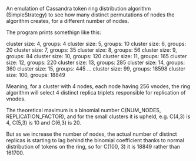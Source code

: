 An emulation of Cassandra token ring distribution algorithm (SimpleStrategy)
to see how many distinct permutations of nodes the algorithm creates,
for a different number of nodes.

The program prints somethign like this:

cluster size: 4, groups: 4
cluster size: 5, groups: 10
cluster size: 6, groups: 20
cluster size: 7, groups: 35
cluster size: 8, groups: 56
cluster size: 9, groups: 84
cluster size: 10, groups: 120
cluster size: 11, groups: 165
cluster size: 12, groups: 220
cluster size: 13, groups: 285
cluster size: 14, groups: 360
cluster size: 15, groups: 445
...
cluster size: 99, groups: 18598
cluster size: 100, groups: 18849

Meaning, for a cluster with 4 nodes, each node having 256 vnodes, the ring
algorithm will select 4 distinct replica triplets responsible for
replication of vnodes.

The theoretical maximum is a binomial number C(NUM_NODES, REPLICATION_FACTOR),
and for the small clusters it is upheld, e.g. C(4,3) is 4, C(5,3) is 10 and
C(6,3) is 20.

But as we increase the number of nodes, the actual number of distinct
replicas is starting to lag behind the binomial coefficient thanks to
normal distribution of tokens on the ring, so for C(100, 3) it is 18849
rather than 161700.
